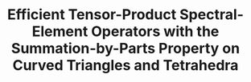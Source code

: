 ---
layout: default
title: Efficient Tensor-Product Spectral-Element Operators with the Summation-by-Parts Property on Curved Triangles and Tetrahedra
authors: Tristan Montoya and David W. Zingg
publication: SIAM Journal on Scientific Computing
year: 2024
doi: https://doi.org/10.1137/23M1573963
list_order: 2
---